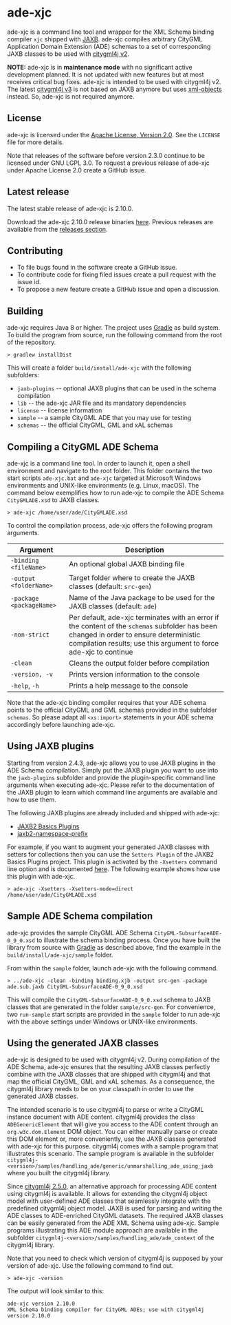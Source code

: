 ade-xjc
=======

ade-xjc is a command line tool and wrapper for the XML Schema binding compiler `xjc` shipped with
[JAXB](https://jaxb.java.net/). ade-xjc compiles arbitrary CityGML Application Domain Extension (ADE) schemas
to a set of corresponding JAXB classes to be used with [citygml4j v2](https://github.com/citygml4j/citygml4j/tree/citygml4j-v2).

**NOTE:** ade-xjc is in **maintenance mode** with no significant active development planned. It is not updated
with new features but at most receives critical bug fixes. ade-xjc is intended to be used with citygml4j v2.
The latest [citygml4j v3](https://github.com/citygml4j/citygml4j) is not based on JAXB anymore but uses
[xml-objects](https://github.com/xmlobjects/xml-objects) instead. So, ade-xjc is not required anymore.

License
-------
ade-xjc is licensed under the [Apache License, Version 2.0](http://www.apache.org/licenses/LICENSE-2.0).
See the `LICENSE` file for more details.

Note that releases of the software before version 2.3.0 continue to be licensed under GNU LGPL 3.0.
To request a previous release of ade-xjc under Apache License 2.0 create a GitHub issue.

Latest release
--------------
The latest stable release of ade-xjc is 2.10.0.

Download the ade-xjc 2.10.0 release binaries [here](https://github.com/citygml4j/ade-xjc/releases/download/v2.10.0/ade-xjc-2.10.0.zip).
Previous releases are available from the [releases section](https://github.com/citygml4j/ade-xjc/releases).

Contributing
------------
* To file bugs found in the software create a GitHub issue.
* To contribute code for fixing filed issues create a pull request with the issue id.
* To propose a new feature create a GitHub issue and open a discussion.

Building
--------
ade-xjc requires Java 8 or higher. The project uses [Gradle](https://gradle.org/) as build system.
To build the program from source, run the following command from the root of the repository.

    > gradlew installDist

This will create a folder `build/install/ade-xjc` with the following subfolders:
* `jaxb-plugins` -- optional JAXB plugins that can be used in the schema compilation
* `lib` -- the ade-xjc JAR file and its mandatory dependencies
* `license` -- license information
* `sample` -- a sample CityGML ADE that you may use for testing
* `schemas` -- the official CityGML, GML and xAL schemas

Compiling a CityGML ADE Schema
------------------------------
ade-xjc is a command line tool. In order to launch it, open a shell environment and navigate to the root folder.
This folder contains the two start scripts `ade-xjc.bat` and `ade-xjc` targeted at Microsoft Windows environments
and UNIX-like environments (e.g. Linux, macOS). The command below exemplifies how to run ade-xjc to compile the
ADE Schema `CityGMLADE.xsd` to JAXB classes.

    > ade-xjc /home/user/ade/CityGMLADE.xsd

To control the compilation process, ade-xjc offers the following program arguments.

|Argument | Description
|------|----------
|`-binding <fileName>` | An optional global JAXB binding file
|`-output <folderName>` | Target folder where to create the JAXB classes (default: `src-gen`)
|`-package <packageName>` | Name of the Java package to be used for the JAXB classes (default: `ade`)
|`-non-strict` | Per default, ade-xjc terminates with an error if the content of the `schemas` subfolder has been changed in order to ensure deterministic compilation results; use this argument to force ade-xjc to continue
|`-clean` | Cleans the output folder before compilation
|`-version, -v` | Prints version information to the console
|`-help`, `-h` | Prints a help message to the console

Note that the ade-xjc binding compiler requires that your ADE schema points to the official CityGML and GML
schemas provided in the subfolder `schemas`. So please adapt all `<xs:import>` statements in your ADE schema
accordingly before launching ade-xjc.

Using JAXB plugins
------------------
Starting from version 2.4.3, ade-xjc allows you to use JAXB plugins in the ADE Schema compilation.
Simply put the JAXB plugin you want to use into the `jaxb-plugins` subfolder and provide the plugin-specific
command line arguments when executing ade-xjc. Please refer to the documentation of the JAXB plugin to learn
which command line arguments are available and how to use them.

The following JAXB plugins are already included and shipped with ade-xjc:
- [JAXB2 Basics Plugins](https://github.com/highsource/jaxb2-basics)
- [jaxb2-namespace-prefix](https://github.com/Siggen/jaxb2-namespace-prefix)

For example, if you want to augment your generated JAXB classes with setters for collections then you can
use the `Setters Plugin` of the JAXB2 Basics Plugins project. This plugin is activated by the `-Xsetters` command
line option and is documented [here](https://github.com/highsource/jaxb2-basics/wiki/JAXB2-Setters-Plugin).
The following example shows how use this plugin with ade-xjc.

    > ade-xjc -Xsetters -Xsetters-mode=direct /home/user/ade/CityGMLADE.xsd


Sample ADE Schema compilation
-----------------------------
ade-xjc provides the sample CityGML ADE Schema `CityGML-SubsurfaceADE-0_9_0.xsd` to illustrate the schema
binding process. Once you have built the library from source with [Gradle](https://gradle.org/) as described above,
find the example in the `build/install/ade-xjc/sample` folder.

From within the `sample` folder, launch ade-xjc with the following command.

    > ../ade-xjc -clean -binding binding.xjb -output src-gen -package ade.sub.jaxb CityGML-SubsurfaceADE-0_9_0.xsd

This will compile the `CityGML-SubsurfaceADE-0_9_0.xsd` schema to JAXB classes that are generated in the folder
`sample/src-gen`. For convenience, two `run-sample` start scripts are provided in the `sample` folder to run ade-xjc
with the above settings under Windows or UNIX-like environments. 

Using the generated JAXB classes
--------------------------------
ade-xjc is designed to be used with citygml4j v2. During compilation of the ADE Schema, ade-xjc ensures that the
resulting JAXB classes perfectly combine with the JAXB classes that are shipped with citygml4j and that map the
official CityGML, GML and xAL schemas. As a consequence, the citygml4j library needs to be on your classpath in
order to use the generated JAXB classes.

The intended scenario is to use citygml4j to parse or write a CityGML instance document with ADE content.
citygml4j provides the class `ADEGenericElement` that will give you access to the ADE content through an
`org.w3c.dom.Element` DOM object. You can either manually parse or create this DOM element or, more conveniently,
use the JAXB classes generated with ade-xjc for this purpose. citygml4j comes with a sample program that illustrates
this scenario. The sample program is available in the subfolder `citygml4j-<version>/samples/handling_ade/generic/unmarshalling_ade_using_jaxb`
where you built the citygml4j library.

Since [citygml4j 2.5.0](https://github.com/citygml4j/citygml4j/releases/tag/v2.5.0), an alternative approach for
processing ADE content using citygml4j is available. It allows for extending the citygml4j object model with
user-defined ADE classes that seamlessly integrate with the predefined citygml4j object model. JAXB is used for
parsing and writing the ADE classes to ADE-enriched CityGML datasets. The required JAXB classes can be easily
generated from the ADE XML Schema using ade-xjc. Sample programs illustrating this ADE module approach are available
in the subfolder `citygml4j-<version>/samples/handling_ade/ade_context` of the citygml4j library.

Note that you need to check which version of citygml4j is supposed by your version of ade-xjc.
Use the following command to find out.

    > ade-xjc -version

The output will look similar to this:

    ade-xjc version 2.10.0
    XML Schema binding compiler for CityGML ADEs; use with citygml4j version 2.10.0